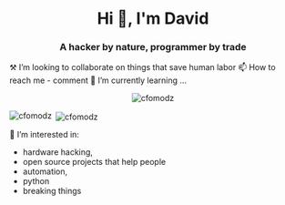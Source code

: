 <h1 align="center">Hi 👋, I'm David</h1>
<h3 align="center">A hacker by nature, programmer by trade</h3>
<p align="left">⚒️ I’m looking to collaborate on things that save human labor 📫 How to reach me - comment 🌱 I’m currently learning ...</p>
<p align="center" > <img src="https://komarev.com/ghpvc/?username=cfomodz&label=Profile%20views&color=0e75b6&style=flat" alt="cfomodz" /> </p>
<p><img align="left" src="https://github-readme-stats.vercel.app/api/top-langs?username=cfomodz&show_icons=true&locale=en&layout=compact" alt="cfomodz" /></p>

<p>&nbsp;<img align="center" src="https://github-readme-stats.vercel.app/api?username=cfomodz&show_icons=true&locale=en" alt="cfomodz" /></p>



<p align="left">👀 I’m interested in:
  <ul>
    <li>hardware hacking,</li>
    <li>open source projects that help people</li>
    <li>automation,</li>
    <li>python</li>
    <li>breaking things</li>
  </ul>
</p>
